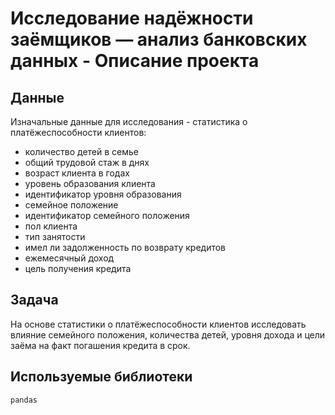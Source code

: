 # Исследование надёжности заёмщиков — анализ банковских данных - Описание проекта

## Данные 
Изначальные данные для исследования - статистика о платёжеспособности клиентов:
- количество детей в семье
- общий трудовой стаж в днях
- возраст клиента в годах
- уровень образования клиента
- идентификатор уровня образования
- семейное положение
- идентификатор семейного положения
- пол клиента
- тип занятости
- имел ли задолженность по возврату кредитов
- ежемесячный доход
- цель получения кредита

## Задача 
На основе статистики о платёжеспособности клиентов исследовать влияние семейного положения, количества детей, уровня дохода и цели заёма на факт погашения кредита в срок.

## Используемые библиотеки
`pandas`
